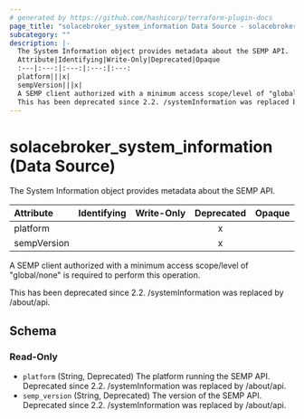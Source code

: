 ```yaml
---
# generated by https://github.com/hashicorp/terraform-plugin-docs
page_title: "solacebroker_system_information Data Source - solacebroker"
subcategory: ""
description: |-
  The System Information object provides metadata about the SEMP API.
  Attribute|Identifying|Write-Only|Deprecated|Opaque
  :---|:---:|:---:|:---:|:---:
  platform|||x|
  sempVersion|||x|
  A SEMP client authorized with a minimum access scope/level of "global/none" is required to perform this operation.
  This has been deprecated since 2.2. /systemInformation was replaced by /about/api.
---
```


# solacebroker_system_information (Data Source)

The System Information object provides metadata about the SEMP API.


Attribute|Identifying|Write-Only|Deprecated|Opaque
:---|:---:|:---:|:---:|:---:
platform|||x|
sempVersion|||x|



A SEMP client authorized with a minimum access scope/level of "global/none" is required to perform this operation.

This has been deprecated since 2.2. /systemInformation was replaced by /about/api.



<!-- schema generated by tfplugindocs -->
## Schema

### Read-Only

- `platform` (String, Deprecated) The platform running the SEMP API. Deprecated since 2.2. /systemInformation was replaced by /about/api.
- `semp_version` (String, Deprecated) The version of the SEMP API. Deprecated since 2.2. /systemInformation was replaced by /about/api.


